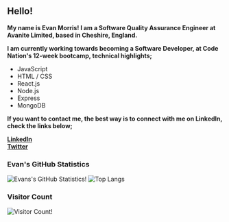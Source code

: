 ## Hello!
**My name is Evan Morris! I am a Software Quality Assurance Engineer at Avanite Limited, based in Cheshire, England.** <br>

**I am currently working towards becoming a Software Developer, at Code Nation's 12-week bootcamp, technical highlights;** <br>
* JavaScript
* HTML / CSS
* React.js
* Node.js
* Express
* MongoDB

**If you want to contact me, the best way is to connect with me on LinkedIn, check the links below;** <br>

**[LinkedIn](https://www.linkedin.com/in/morris-evan/)** <br>
**[Twitter](https://twitter.com/EvanJamesM)**

### Evan's GitHub Statistics
![Evans's GitHub Statistics!](https://github-readme-stats.vercel.app/api?username=evanmorrisdev&show_icons=true&theme=tokyonight)
![Top Langs](https://github-readme-stats.vercel.app/api/top-langs/?username=evanmorrisdev&theme=tokyonight)

### Visitor Count
![Visitor Count!](https://profile-counter.glitch.me/evanmorrisdev/count.svg)
